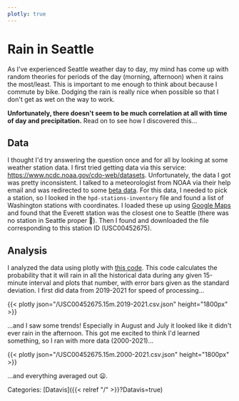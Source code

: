 ```yaml
---
plotly: true
---
```


# Rain in Seattle

As I've experienced Seattle weather day to day, my mind has come up with random
theories for periods of the day (morning, afternoon) when it rains the
most/least. This is important to me enough to think about because I commute by
bike. Dodging the rain is really nice when possible so that I don't get as wet
on the way to work.

**Unfortunately, there doesn't seem to be much correlation at all with time of
day and precipitation.** Read on to see how I discovered this...

## Data

I thought I'd try answering the question once and for all by looking at some
weather station data.  I first tried getting data via this service:
https://www.ncdc.noaa.gov/cdo-web/datasets.  Unfortunately, the data I got was
pretty inconsistent. I talked to a meteorologist from NOAA via their help email
and was redirected to some [beta
data](https://www1.ncdc.noaa.gov/pub/data/hpd/auto/v2/beta/15min/). For this
data, I needed to pick a station, so I looked in the `hpd-stations-inventory`
file and found a list of Washington stations with coordinates. I loaded these
up using [Google Maps](https://webapps.stackexchange.com/a/102780) and found
that the Everett station was the closest one to Seattle (there was no station
in Seattle proper 🙁). Then I found and downloaded the file corresponding to
this station ID (USC00452675).

## Analysis

I analyzed the data using plotly with [this
code](https://github.com/kovasap/weather-data). This code calculates the
probability that it will rain in all the historical data during any given
15-minute interval and plots that number, with error bars given as the standard
deviation.  I first did data from 2019-2021 for speed of processing...

{{< plotly json="/USC00452675.15m.2019-2021.csv.json" height="1800px" >}}

...and I saw some trends! Especially in August and July it looked like it
didn't ever rain in the afternoon. This got me excited to think I'd learned
something, so I ran with more data (2000-2021)...

{{< plotly json="/USC00452675.15m.2000-2021.csv.json" height="1800px" >}}

...and everything averaged out 😦.

Categories:
[Datavis]({{< relref "/" >}}?Datavis=true)